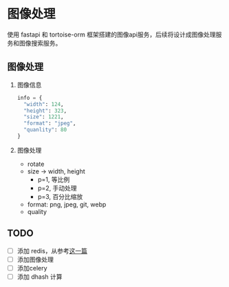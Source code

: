 # 图像处理

使用 fastapi 和 tortoise-orm 框架搭建的图像api服务，后续将设计成图像处理服务和图像搜索服务。

## 图像处理

1. 图像信息

   ```python
   info = {
     "width": 124,
     "height": 323,
     "size": 1221,
     "format": "jpeg",
     "quanlity": 80
   }
   ```

2. 图像处理

   - rotate
   - size -> width, height
     - p=1, 等比例
     - p=2, 手动处理
     - p=3, 百分比缩放
   - format: png, jpeg, git, webp
   - quality
   

## TODO

- [ ] 添加 redis，从参考[这一篇](https://blog.csdn.net/wgPython/article/details/107668521)
- [ ] 添加图像处理
- [ ] 添加celery
- [ ] 添加 dhash 计算
